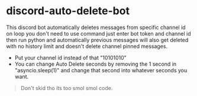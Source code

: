 # discord-auto-delete-bot
This discord bot automatically deletes messages from specific channel id on loop you don't need to use command just enter bot token and channel id then run python and automatically previous messages will also get deleted with no history limit and doesn't delete channel pinned messages.
- Put your channel id instead of that "10101010"
- You can change Auto Delete seconds by removing the 1 second in "asyncio.sleep(1)" and change that second into whatever seconds you want.
> Don't skid tho its too smol smol code.
